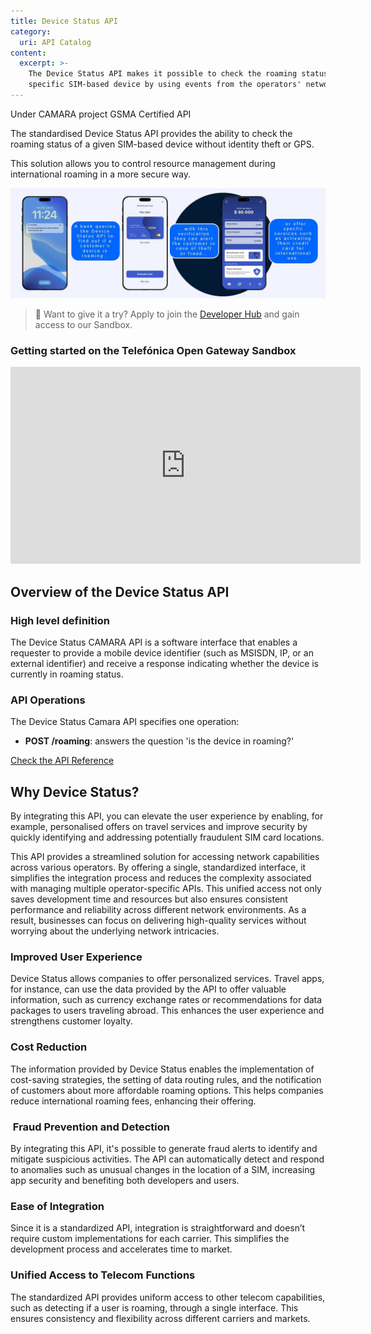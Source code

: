 ```yaml
---
title: Device Status API
category:
  uri: API Catalog
content:
  excerpt: >-
    The Device Status API makes it possible to check the roaming status of a
    specific SIM-based device by using events from the operators' network.
---
```


<div style={{display: 'flex', gap: '8px', marginBottom: '15px'}}>
  <span style={{backgroundColor: '#f0f0f0', border: '1px solid #ccc', borderRadius: '15px', padding: '4px 12px', fontSize: '12px', fontWeight: 'bold', color: '#666'}}>Under CAMARA project</span>
  <span style={{backgroundColor: '#8a8a8a', color: 'white', borderRadius: '15px', padding: '4px 12px', fontSize: '12px', fontWeight: 'bold'}}>GSMA Certified API</span>
</div>

The standardised Device Status API provides the ability to check the roaming status of a given SIM-based device without identity theft or GPS.

This solution allows you to control resource management during international roaming in a more secure way.

![DeviceStatus](https://github.com/Telefonica/opengateway-developers-website/raw/main/v0/catalog/devicestatus/images/DeviceStatus.png)

> 📘 Want to give it a try?
> Apply to join the [Developer Hub](https://opengateway.telefonica.com/en/developer-hub/join) and gain access to our Sandbox.

### Getting started on the Telefónica Open Gateway Sandbox

<iframe  
  width="560"  
  height="315"  
  src="https://www.youtube.com/embed/58KzlZHICtY?si=M0x4vPNIBQSHLOAf"  
  title="YouTube video player"  
  frameborder="0"  
  allow="accelerometer; autoplay; clipboard-write; encrypted-media; gyroscope; picture-in-picture; web-share"  
  referrerpolicy="strict-origin-when-cross-origin"  
  allowfullscreen>
</iframe>

## Overview of the Device Status API

### High level definition

The Device Status CAMARA API is a software interface that enables a requester to provide a mobile device identifier (such as MSISDN, IP, or an external identifier) and receive a response indicating whether the device is currently in roaming status.

### API Operations

The Device Status Camara API specifies one operation:

- **POST /roaming**: answers the question 'is the device in roaming?'

[Check the API Reference](/reference/getroamingstatus-2)

## Why Device Status?

By integrating this API, you can elevate the user experience by enabling, for example, personalised offers on travel services and improve security by quickly identifying and addressing potentially fraudulent SIM card locations.

This API provides a streamlined solution for accessing network capabilities across various operators. By offering a single, standardized interface, it simplifies the integration process and reduces the complexity associated with managing multiple operator-specific APIs. This unified access not only saves development time and resources but also ensures consistent performance and reliability across different network environments. As a result, businesses can focus on delivering high-quality services without worrying about the underlying network intricacies.

### Improved User Experience

Device Status allows companies to offer personalized services. Travel apps, for instance, can use the data provided by the API to offer valuable information, such as currency exchange rates or recommendations for data packages to users traveling abroad. This enhances the user experience and strengthens customer loyalty.

### Cost Reduction

The information provided by Device Status enables the implementation of cost-saving strategies, the setting of data routing rules, and the notification of customers about more affordable roaming options. This helps companies reduce international roaming fees, enhancing their offering.

###  Fraud Prevention and Detection

By integrating this API, it's possible to generate fraud alerts to identify and mitigate suspicious activities. The API can automatically detect and respond to anomalies such as unusual changes in the location of a SIM, increasing app security and benefiting both developers and users.

### Ease of Integration

Since it is a standardized API, integration is straightforward and doesn’t require custom implementations for each carrier. This simplifies the development process and accelerates time to market.

### Unified Access to Telecom Functions

The standardized API provides uniform access to other telecom capabilities, such as detecting if a user is roaming, through a single interface. This ensures consistency and flexibility across different carriers and markets.
